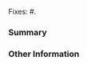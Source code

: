 <!-- Please mention an issue this pull request addresses. -->

Fixes: #.

### Summary

<!-- Provide a general description of the code changes in your pull
request. If your pull request is not ready to merge, please create
a draft and ask for comments. -->

### Other Information

<!-- If there's anything else that's important and relevant to your pull
request, mention that information here. This could include
benchmarks, code samples, or others. -->

